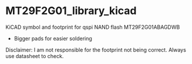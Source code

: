 # MT29F2G01_library_kicad
KiCAD symbol and footprint for qspi NAND flash MT29F2G01ABAGDWB
- Bigger pads for easier soldering

Disclaimer: I am not responsible for the footprint not being correct. Always use datasheet to check. 
